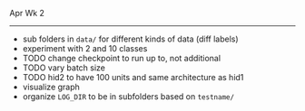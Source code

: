 Apr Wk 2
**********
- sub folders in `data/` for different kinds of data (diff labels)
- experiment with 2 and 10 classes
- TODO change checkpoint to run up to, not additional
- TODO vary batch size
- TODO hid2 to have 100 units and same architecture as hid1
- visualize graph
- organize `LOG_DIR` to be in subfolders based on `testname/`
